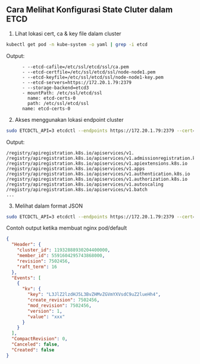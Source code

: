 ## Cara Melihat Konfigurasi State Cluter dalam ETCD

1. Lihat lokasi cert, ca & key file dalam cluster
```bash
kubectl get pod -n kube-system -o yaml | grep -i etcd
```
Output:
```console
      - --etcd-cafile=/etc/ssl/etcd/ssl/ca.pem
      - --etcd-certfile=/etc/ssl/etcd/ssl/node-node1.pem
      - --etcd-keyfile=/etc/ssl/etcd/ssl/node-node1-key.pem
      - --etcd-servers=https://172.20.1.79:2379
      - --storage-backend=etcd3
      - mountPath: /etc/ssl/etcd/ssl
        name: etcd-certs-0
        path: /etc/ssl/etcd/ssl
      name: etcd-certs-0
```

2. Akses menggunakan lokasi endpoint cluster
```bash
sudo ETCDCTL_API=3 etcdctl --endpoints https://172.20.1.79:2379 --cert=/etc/ssl/etcd/ssl/node-node1.pem --key=/etc/ssl/etcd/ssl/node-node1-key.pem --cacert=/etc/ssl/etcd/ssl/ca.pem get /registry/ --prefix --keys-only
```
Output:
```console
/registry/apiregistration.k8s.io/apiservices/v1.
/registry/apiregistration.k8s.io/apiservices/v1.admissionregistration.k8s.io
/registry/apiregistration.k8s.io/apiservices/v1.apiextensions.k8s.io
/registry/apiregistration.k8s.io/apiservices/v1.apps
/registry/apiregistration.k8s.io/apiservices/v1.authentication.k8s.io
/registry/apiregistration.k8s.io/apiservices/v1.authorization.k8s.io
/registry/apiregistration.k8s.io/apiservices/v1.autoscaling
/registry/apiregistration.k8s.io/apiservices/v1.batch
...
```


3. Melihat dalam format JSON

```bash
sudo ETCDCTL_API=3 etcdctl --endpoints https://172.20.1.79:2379 --cert=/etc/ssl/etcd/ssl/node-node1.pem --key=/etc/ssl/etcd/ssl/node-node1-key.pem --cacert=/etc/ssl/etcd/ssl/ca.pem watch --prefix /registry/pods/default/ --write-out=json
```
Contoh output ketika membuat nginx pod/default

```JSON
{
  "Header": {
    "cluster_id": 11932888930204400000,
    "member_id": 5591604295743868000,
    "revision": 7502456,
    "raft_term": 16
  },
  "Events": [
    {
      "kv": {
        "key": "L3JlZ2lzdHJ5L3BvZHMvZGVmYXVsdC9uZ2lueHh4",
        "create_revision": 7502456,
        "mod_revision": 7502456,
        "version": 1,
        "value": "xxx"
      }
    }
  ],
  "CompactRevision": 0,
  "Canceled": false,
  "Created": false
}
```